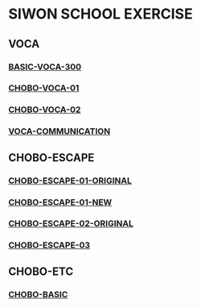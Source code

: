 SIWON SCHOOL EXERCISE
=====================
## VOCA
### [BASIC-VOCA-300](BASIC-VOCA-300/)
### [CHOBO-VOCA-01](CHOBO-VOCA-01/)
### [CHOBO-VOCA-02](CHOBO-VOCA-02/)
### [VOCA-COMMUNICATION](VOCA-COMMUNICATION/)
## CHOBO-ESCAPE
### [CHOBO-ESCAPE-01-ORIGINAL](CHOBO-ESCAPE-01-ORIGINAL/)
### [CHOBO-ESCAPE-01-NEW](CHOBO-ESCAPE-01-NEW/)
### [CHOBO-ESCAPE-02-ORIGINAL](CHOBO-ESCAPE-02-ORIGINAL/)
### [CHOBO-ESCAPE-03](CHOBO-ESCAPE-03/)
## CHOBO-ETC
### [CHOBO-BASIC](CHOBO-BASIC/)
